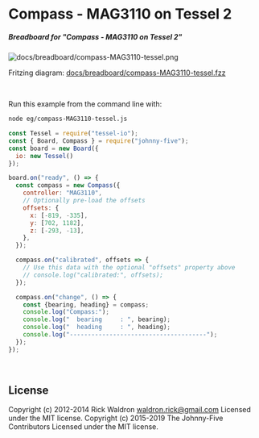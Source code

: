 <!--remove-start-->

# Compass - MAG3110 on Tessel 2

<!--remove-end-->






##### Breadboard for "Compass - MAG3110 on Tessel 2"



![docs/breadboard/compass-MAG3110-tessel.png](breadboard/compass-MAG3110-tessel.png)<br>

Fritzing diagram: [docs/breadboard/compass-MAG3110-tessel.fzz](breadboard/compass-MAG3110-tessel.fzz)

&nbsp;




Run this example from the command line with:
```bash
node eg/compass-MAG3110-tessel.js
```


```javascript
const Tessel = require("tessel-io");
const { Board, Compass } = require("johnny-five");
const board = new Board({
  io: new Tessel()
});

board.on("ready", () => {
  const compass = new Compass({
    controller: "MAG3110",
    // Optionally pre-load the offsets
    offsets: {
      x: [-819, -335],
      y: [702, 1182],
      z: [-293, -13],
    },
  });

  compass.on("calibrated", offsets => {
    // Use this data with the optional "offsets" property above
    // console.log("calibrated:", offsets);
  });

  compass.on("change", () => {
    const {bearing, heading} = compass;
    console.log("Compass:");
    console.log("  bearing     : ", bearing);
    console.log("  heading     : ", heading);
    console.log("--------------------------------------");
  });
});

```








&nbsp;

<!--remove-start-->

## License
Copyright (c) 2012-2014 Rick Waldron <waldron.rick@gmail.com>
Licensed under the MIT license.
Copyright (c) 2015-2019 The Johnny-Five Contributors
Licensed under the MIT license.

<!--remove-end-->
